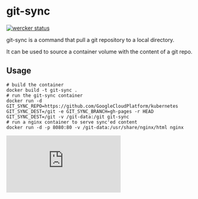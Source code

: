 # git-sync

[![wercker
status](https://app.wercker.com/status/9c755e4ffb3939663ced9cae3d0053e6/m
"wercker
status")](https://app.wercker.com/project/bykey/9c755e4ffb3939663ced9cae3d0053e6)

git-sync is a command that pull a git repository to a local directory.

It can be used to source a container volume with the content of a git repo.

## Usage

```
# build the container
docker build -t git-sync .
# run the git-sync container
docker run -d GIT_SYNC_REPO=https://github.com/GoogleCloudPlatform/kubernetes GIT_SYNC_DEST=/git -e GIT_SYNC_BRANCH=gh-pages -r HEAD GIT_SYNC_DEST=/git -v /git-data:/git git-sync
# run a nginx container to serve sync'ed content
docker run -d -p 8080:80 -v /git-data:/usr/share/nginx/html nginx 
```


[![Analytics](https://kubernetes-site.appspot.com/UA-36037335-10/GitHub/contrib/git-sync/README.md?pixel)]()
